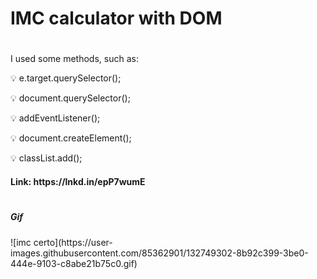 # IMC calculator with DOM

#

<p> I used some methods, such as: </p>
<p> 💡 e.target.querySelector();  </p>
<p> 💡 document.querySelector();  </p>
<p> 💡 addEventListener();  </p>
<p> 💡 document.createElement(); </p>
<p> 💡 classList.add(); </p>

<h4> Link: https://lnkd.in/epP7wumE <h4>

 #
  <h5> Gif </h5>
![imc certo](https://user-images.githubusercontent.com/85362901/132749302-8b92c399-3be0-444e-9103-c8abe21b75c0.gif)

